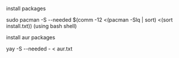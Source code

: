 install packages
<p>
  sudo pacman -S --needed $(comm -12 <(pacman -Slq | sort) <(sort install.txt)) (using bash shell)
</p>


install aur packages
<p>
  yay -S --needed - < aur.txt
</p>
